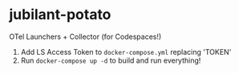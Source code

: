 # jubilant-potato

OTel Launchers + Collector (for Codespaces!)

1. Add LS Access Token to `docker-compose.yml` replacing 'TOKEN'
2. Run `docker-compose up -d` to build and run everything!
